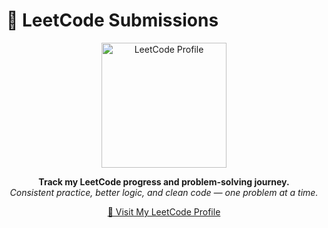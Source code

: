# 🧩 LeetCode Submissions

<p align="center">
  <a href="https://leetcode.com/MishkatIT/" target="_blank">
    <img src="https://cp-logo.vercel.app/leetcode/MishkatIT?logo=true" alt="LeetCode Profile" width="200">
  </a>
</p>

<p align="center">
  <b>Track my LeetCode progress and problem-solving journey.</b><br>
  <i>Consistent practice, better logic, and clean code — one problem at a time.</i>
</p>

<p align="center">
  <a href="https://leetcode.com/MishkatIT/" target="_blank">
    🔗 Visit My LeetCode Profile
  </a>
</p>
